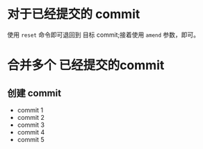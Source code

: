 # 对于已经提交的 commit
使用 `reset` 命令即可退回到 目标 commit;接着使用 `amend` 参数，即可。
# 合并多个 已经提交的commit
## 创建 commit
- commit 1
- commit 2
- commit 3
- commit 4
- commit 5
